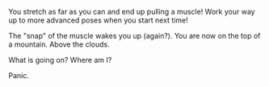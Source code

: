 You stretch as far as you can and end up pulling a muscle!
Work your way up to more advanced poses when you start
next time!

The "snap" of the muscle wakes you up (again?). You are now on the top of a mountain. Above the clouds.

What is going on? Where am I?

Panic.